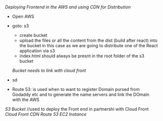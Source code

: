 *Deploying Frontend in the AWS and using CDN for Distribution*

- Open AWS
- goto: s3
   - create bucket 
   - upload the files or all the content from the dist (build after react) into the bucket in this case as we are going to distribute one of the React application via s3
   - index.html should always be presnt in the root folder of the s3 bucket
  
  *Bucket needs to link with cloud front*
- sd

- Route 53: is used when to want to register Domain pursed from Godaddy etc and to generate the name servers and link the DOmain with the AWS

*S3 Bucket* //used to deploy the Front end in partnershi with Cloud Front
*Cloud Front CDN*
*Route 53*
*EC2 Instance*